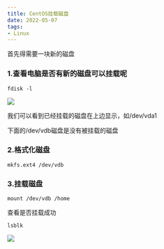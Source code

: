 ```yaml
---
title: CentOS挂载磁盘
date: 2022-05-07
tags: 
- Linux
---
```


首先得需要一块新的磁盘

### 1.查看电脑是否有新的磁盘可以挂载呢

```shell
fdisk -l
```

![](https://github.com/ElegantNorlin/Images/blob/main/images/fdisk.png?raw=true)

我们可以看到已经挂载的磁盘在上边显示，如/dev/vda1

下面的/dev/vdb磁盘是没有被挂载的磁盘

### 2.格式化磁盘

````shell
mkfs.ext4 /dev/vdb
````

### 3.挂载磁盘

```shell
mount /dev/vdb /home
```

查看是否挂载成功

```shell
lsblk
```

![](https://github.com/ElegantNorlin/Images/blob/main/images/lsblk.png?raw=true)
